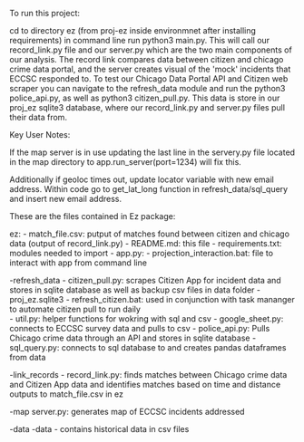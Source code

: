 To run this project:

cd to directory ez (from proj-ez inside environmnet after installing requirements)
in command line run python3 main.py. This will call our record_link.py file and our server.py which are the two main components of our analysis. The record link compares data between citizen and chicago crime data portal, and the server creates visual of the 'mock' incidents that ECCSC responded to.
To test our Chicago Data Portal API and Citizen web scraper you can navigate to the refresh_data module and run the python3 police_api.py, as well as python3 citizen_pull.py. This data is store in our proj_ez sqlite3 database, where our record_link.py and server.py files pull their data from.

Key User Notes:

If the map server is in use updating the last line in the servery.py file located in the map directory to app.run_server(port=1234) will fix this.

Additionally if geoloc times out, update locator variable with new email address. Within code go to get_lat_long function in refresh_data/sql_query and insert new email address.

These are the files contained in Ez package:

ez: - match_file.csv: putput of matches found between citizen and chicago data (output of record_link.py) - README.md: this file - requirements.txt: modules needed to import - app.py: - projection_interaction.bat: file to interact with app from command line

-refresh_data
    - citizen_pull.py: scrapes Citizen App for incident data and stores in sqlite database as well as backup csv files in data folder
    - proj_ez.sqlite3
    - refresh_citizen.bat: used in conjunction with task mananger to automate citizen pull to run daily  
    - util.py: helper functions for wokring with sql and csv
    - google_sheet.py: connects to ECCSC survey data and pulls to csv
    - police_api.py: Pulls Chicago crime data through an API and stores in sqlite database 
    - sql_query.py: connects to sql database to and creates pandas dataframes from data

-link_records
    - record_link.py: finds matches between Chicago crime data and Citizen App data and identifies matches based on time and distance
    outputs to match_file.csv in ez 

-map
    server.py: generates map of ECCSC incidents addressed

-data
    -data 
        - contains historical data in csv files
